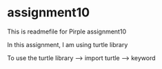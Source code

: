 # assignment10
This is readmefile for Pirple assignment10

In this assignment, I am using turtle library

To use the turtle library --> import turtle --> keyword
